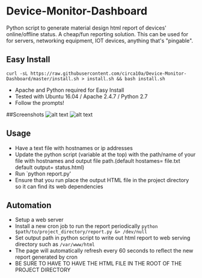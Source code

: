 # Device-Monitor-Dashboard
Python script to generate material design html report of devices' online/offline status. A cheap/fun reporting solution.
This can be used for for servers, networking equipment, IOT devices, anything that's "pingable".  

## Easy Install
`curl -sL https://raw.githubusercontent.com/circa10a/Device-Monitor-Dashboard/master/install.sh > install.sh && bash install.sh`
- Apache and Python required for Easy Install
- Tested with Ubuntu 16.04 / Apache 2.4.7 / Python 2.7
- Follow the prompts!

##Screenshots
![alt text](http://i.imgur.com/7u5LWzp.png)
![alt text](http://i.imgur.com/G3v45uY.png)

## Usage
- Have a text file with hostnames or ip addresses
- Update the python script (variable at the top) with the path/name of your file with hostnames and output file path.(default hostames= file.txt   default output= status.html)
- Run `python report.py'
- Ensure that you run place the output HTML file in the project directory so it can find its web dependencies

## Automation
- Setup a web server
- Install a new cron job to run the report periodically `python $path/to/project_directory/report.py &> /dev/null`
- Set output path in python script to write out html report to web serving directory such as `/var/www/html`
- The page will automatically refresh every 60 seconds to reflect the new report generated by cron
- BE SURE TO HAVE TO HAVE THE HTML FILE IN THE ROOT OF THE PROJECT DIRECTORY
